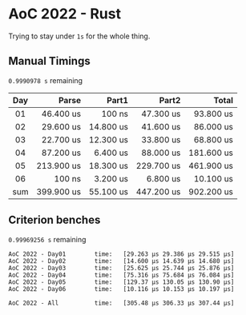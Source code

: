 # AoC 2022 - Rust

Trying to stay under `1s` for the whole thing.


## Manual Timings

`0.9990978 s` remaining

| Day |      Parse |      Part1 |      Part2 |      Total |
| :-: | ---------: | ---------: | ---------: | ---------: |
| 01  |  46.400 us |     100 ns |  47.300 us |  93.800 us |
| 02  |  29.600 us |  14.800 us |  41.600 us |  86.000 us |
| 03  |  22.700 us |  12.300 us |  33.800 us |  68.800 us |
| 04  |  87.200 us |   6.400 us |  88.000 us | 181.600 us |
| 05  | 213.900 us |  18.300 us | 229.700 us | 461.900 us |
| 06  |     100 ns |   3.200 us |   6.800 us |  10.100 us |
| sum | 399.900 us |  55.100 us | 447.200 us | 902.200 us |


## Criterion benches

`0.99969256 s` remaining

```
AoC 2022 - Day01        time:   [29.263 µs 29.386 µs 29.515 µs]
AoC 2022 - Day02        time:   [14.600 µs 14.639 µs 14.680 µs]
AoC 2022 - Day03        time:   [25.625 µs 25.744 µs 25.876 µs]
AoC 2022 - Day04        time:   [75.316 µs 75.684 µs 76.084 µs]
AoC 2022 - Day05        time:   [129.37 µs 130.05 µs 130.90 µs]
AoC 2022 - Day06        time:   [10.116 µs 10.153 µs 10.197 µs]

AoC 2022 - All          time:   [305.48 µs 306.33 µs 307.44 µs]
```